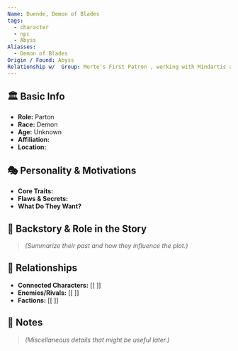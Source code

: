 ```yaml
---
Name: Duende, Demon of Blades
tags:
  - character
  - npc
  - Abyss
Aliasses:
  - Demon of Blades
Origin / Found: Abyss
Relationship w/  Group: Morte's First Patron , working with Mindartis and is enemy of group
---
```

## 🏛️ Basic Info
- **Role:** Parton
- **Race:**  Demon
- **Age:**  Unknown
- **Affiliation:** 
- **Location:** 

## 🎭 Personality & Motivations
- **Core Traits:**  
- **Flaws & Secrets:**  
- **What Do They Want?**  

## 📖 Backstory & Role in the Story
> *(Summarize their past and how they influence the plot.)*  

## 🔗 Relationships
- **Connected Characters:** [[ ]]
- **Enemies/Rivals:** [[ ]]
- **Factions:** [[ ]]

## 📝 Notes
> *(Miscellaneous details that might be useful later.)*  
